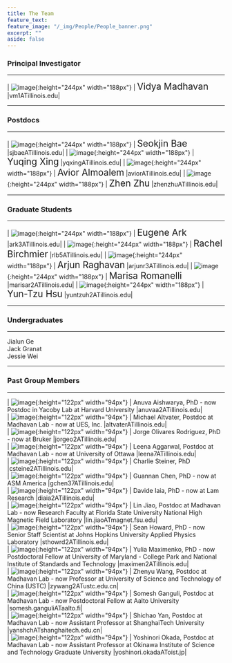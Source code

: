 ```yaml
---
title: The Team
feature_text:
feature_image: "/_img/People/People_banner.png"
excerpt: ""
aside: false
---
```


### Principal Investigator
---

| ![image](/_img/People/Vidya.png "Vidya Madhavan"){:height="244px" width="188px"} |  <span style="font-size:1.5em">Vidya Madhavan</span> |vm1ATillinois.edu|

---

### Postdocs
---

| ![image](/_img/People/Seokjin.jpg "Seokjin Bae"){:height="244px" width="188px"} |  <span style="font-size:1.5em">Seokjin Bae</span> |sjbaeATillinois.edu|
| ![image](/_img/People/Yuqing.jpg "Yuqing Xing"){:height="244px" width="188px"} |  <span style="font-size:1.5em">Yuqing Xing</span> |yqxingATillinois.edu|
| ![image](/_img/People/Avior.jpg "Avior Almoalem"){:height="244px" width="188px"} |  <span style="font-size:1.5em">Avior Almoalem</span> |aviorATillinois.edu|
| ![image](/_img/People/Zhen.jpg "Zhen Zhu"){:height="244px" width="188px"} |  <span style="font-size:1.5em">Zhen Zhu</span> |zhenzhuATillinois.edu|

---

### Graduate Students

---

| ![image](/_img/People/Eugene.jpg "Eugene Ark"){:height="244px" width="188px"} |  <span style="font-size:1.5em">Eugene Ark</span> |ark3ATillinois.edu|
| ![image](/_img/People/Rachel.jpg "Rachel Birchmier"){:height="244px" width="188px"} |  <span style="font-size:1.5em">Rachel Birchmier</span> |rlb5ATillinois.edu|
| ![image](/_img/People/Arjun.jpg "Arjun Raghavan"){:height="244px" width="188px"} |  <span style="font-size:1.5em">Arjun Raghavan</span> |arjunr3ATillinois.edu|
| ![image](/_img/People/Marisa.jpg "Marisa Romanelli"){:height="244px" width="188px"} |  <span style="font-size:1.5em">Marisa Romanelli</span> |marisar2ATillinois.edu|
| ![image](/_img/People/Joy.jpg "Yun-Tzu Hsu"){:height="244px" width="188px"} |  <span style="font-size:1.5em">Yun-Tzu Hsu</span> |yuntzuh2ATillinois.edu|

---

### Undergraduates

---

Jialun Ge <br>
Jack Granat <br>
Jessie Wei


---

### Past Group Members

---
| ![image](/_img/People/Anuva.jpg "Anuva Aishwarya, PhD - now Postdoc in Yacoby Lab at Harvard University"){:height="122px" width="94px"} |  <span style="font-size:1.0em">Anuva Aishwarya, PhD - now Postdoc in Yacoby Lab at Harvard University</span> |anuvaa2ATillinois.edu|<br>
| ![image](/_img/People/Mike.jpg "Michael Altvater, Postdoc at Madhavan Lab - now at UES, Inc."){:height="122px" width="94px"} |  <span style="font-size:1.0em">Michael Altvater, Postdoc at Madhavan Lab - now at UES, Inc.</span> |altvaterATillinois.edu|<br>
| ![image](/_img/People/Jorge.jpg "Jorge Olivares Rodriguez, PhD - now at Bruker"){:height="122px" width="94px"} |  <span style="font-size:1.0em">Jorge Olivares Rodriguez, PhD - now at Bruker</span> |jorgeo2ATillinois.edu|<br>
| ![image](/_img/People/Leena.png "Leena Aggarwal, Postdoc at Madhavan Lab - now at University of Ottawa"){:height="122px" width="94px"} |  <span style="font-size:1.0em">Leena Aggarwal, Postdoc at Madhavan Lab - now at University of Ottawa</span> |leena7ATillinois.edu|<br>
| ![image](/_img/People/Charlie.jpg "Charlie Steiner, PhD"){:height="122px" width="94px"} |  <span style="font-size:1.0em">Charlie Steiner, PhD</span> |csteine2ATillinois.edu|<br>
| ![image](/_img/People/Guannan.jpg "Guannan Chen, PhD - now at ASM America"){:height="122px" width="94px"} |  <span style="font-size:1.0em">Guannan Chen, PhD - now at ASM America</span> |gchen37ATillinois.edu|<br>
| ![image](/_img/People/Davide.jpg "Davide Iaia, PhD - now at Lam Research"){:height="122px" width="94px"} |  <span style="font-size:1.0em">Davide Iaia, PhD - now at Lam Research</span> |diaia2ATillinois.edu|<br>
| ![image](/_img/People/Lin.jpg "Lin Jiao, Postdoc at Madhavan Lab - now Research Faculty at Florida State University National High Magnetic Field Laboratory"){:height="122px" width="94px"} |  <span style="font-size:1.0em">Lin Jiao, Postdoc at Madhavan Lab - now Research Faculty at Florida State University National High Magnetic Field Laboratory</span> |lin.jiaoATmagnet.fsu.edu|<br>
| ![image](/_img/People/Sean.jpg "Sean Howard, PhD - now Senior Staff Scientist at Johns Hopkins University Applied Physics Laboratory"){:height="122px" width="94px"} |  <span style="font-size:1.0em">Sean Howard, PhD - now Senior Staff Scientist at Johns Hopkins University Applied Physics Laboratory</span> |sthowrd2ATillinois.edu|<br>
| ![image](/_img/People/Yulia.jpg "Yulia Maximenko, PhD - now Postdoctoral Fellow at University of Maryland - College Park and National Institute of Standards and Technology"){:height="122px" width="94px"} |  <span style="font-size:1.0em">Yulia Maximenko, PhD - now Postdoctoral Fellow at University of Maryland - College Park and National Institute of Standards and Technology</span> |maximen2ATillinois.edu|<br>
| ![image](/_img/People/Zhenyu.jpg "Zhenyu Wang, Postdoc at Madhavan Lab - now Professor at University of Science and Technology of China (USTC)"){:height="122px" width="94px"} |  <span style="font-size:1.0em">Zhenyu Wang, Postdoc at Madhavan Lab - now Professor at University of Science and Technology of China (USTC)</span> |zywang2ATustc.edu.cn|<br>
| ![image](/_img/People/Somesh.jpg "Somesh Ganguli, Postdoc at Madhavan Lab - now Postdoctoral Fellow at Aalto University"){:height="122px" width="94px"} |  <span style="font-size:1.0em">Somesh Ganguli, Postdoc at Madhavan Lab - now Postdoctoral Fellow at Aalto University</span> |somesh.ganguliATaalto.fi|<br>
| ![image](/_img/People/Shichao.jpg "Shichao Yan, Postdoc at Madhavan Lab - now Assistant Professor at ShanghaiTech University"){:height="122px" width="94px"} |  <span style="font-size:1.0em">Shichao Yan, Postdoc at Madhavan Lab - now Assistant Professor at ShanghaiTech University</span> |yanshchATshanghaitech.edu.cn|<br>
| ![image](/_img/People/Yoshi.jpg "Yoshinori Okada, Postdoc at Madhavan Lab - now Assistant Professor at Okinawa Institute of Science and Technology Graduate University"){:height="122px" width="94px"} |  <span style="font-size:1.0em">Yoshinori Okada, Postdoc at Madhavan Lab - now Assistant Professor at Okinawa Institute of Science and Technology Graduate University</span> |yoshinori.okadaAToist.jp|

